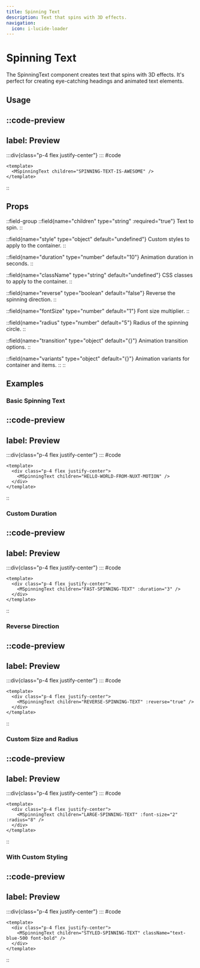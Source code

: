 ```yaml
---
title: Spinning Text
description: Text that spins with 3D effects.
navigation:
  icon: i-lucide-loader
---
```


# Spinning Text

The SpinningText component creates text that spins with 3D effects. It's perfect for creating eye-catching headings and animated text elements.

## Usage

::code-preview
---
label: Preview
---
  :::div{class="p-4 flex justify-center"}
    <component-example name="spinning-text-usage" />
  :::
#code
```vue
<template>
  <MSpinningText children="SPINNING-TEXT-IS-AWESOME" />
</template>
```
::

## Props

::field-group
  ::field{name="children" type="string" :required="true"}
  Text to spin.
  ::
  
  ::field{name="style" type="object" default="undefined"}
  Custom styles to apply to the container.
  ::
  
  ::field{name="duration" type="number" default="10"}
  Animation duration in seconds.
  ::
  
  ::field{name="className" type="string" default="undefined"}
  CSS classes to apply to the container.
  ::
  
  ::field{name="reverse" type="boolean" default="false"}
  Reverse the spinning direction.
  ::
  
  ::field{name="fontSize" type="number" default="1"}
  Font size multiplier.
  ::
  
  ::field{name="radius" type="number" default="5"}
  Radius of the spinning circle.
  ::
  
  ::field{name="transition" type="object" default="{}"}
  Animation transition options.
  ::
  
  ::field{name="variants" type="object" default="{}"}
  Animation variants for container and items.
  ::
::

## Examples

### Basic Spinning Text

::code-preview
---
label: Preview
---
  :::div{class="p-4 flex justify-center"}
    <component-example name="spinning-text-basic" />
  :::
#code
```vue
<template>
  <div class="p-4 flex justify-center">
    <MSpinningText children="HELLO-WORLD-FROM-NUXT-MOTION" />
  </div>
</template>
```
::

### Custom Duration

::code-preview
---
label: Preview
---
  :::div{class="p-4 flex justify-center"}
    <component-example name="spinning-text-custom-duration" />
  :::
#code
```vue
<template>
  <div class="p-4 flex justify-center">
    <MSpinningText children="FAST-SPINNING-TEXT" :duration="3" />
  </div>
</template>
```
::

### Reverse Direction

::code-preview
---
label: Preview
---
  :::div{class="p-4 flex justify-center"}
    <component-example name="spinning-text-reverse" />
  :::
#code
```vue
<template>
  <div class="p-4 flex justify-center">
    <MSpinningText children="REVERSE-SPINNING-TEXT" :reverse="true" />
  </div>
</template>
```
::

### Custom Size and Radius

::code-preview
---
label: Preview
---
  :::div{class="p-4 flex justify-center"}
    <component-example name="spinning-text-custom-size" />
  :::
#code
```vue
<template>
  <div class="p-4 flex justify-center">
    <MSpinningText children="LARGE-SPINNING-TEXT" :font-size="2" :radius="8" />
  </div>
</template>
```
::

### With Custom Styling

::code-preview
---
label: Preview
---
  :::div{class="p-4 flex justify-center"}
    <component-example name="spinning-text-custom-styling" />
  :::
#code
```vue
<template>
  <div class="p-4 flex justify-center">
    <MSpinningText children="STYLED-SPINNING-TEXT" className="text-blue-500 font-bold" />
  </div>
</template>
```
::